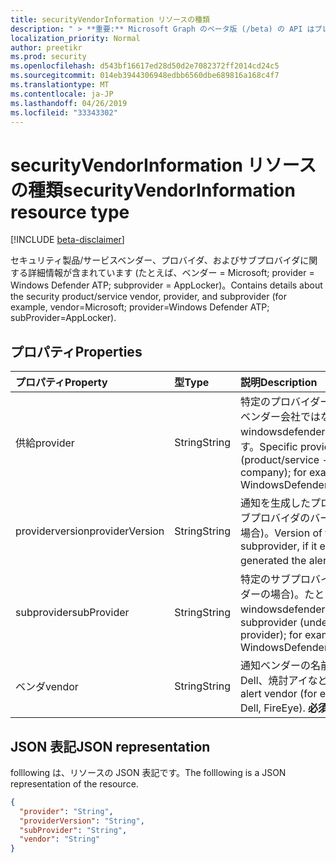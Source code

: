 ```yaml
---
title: securityVendorInformation リソースの種類
description: " > **重要:** Microsoft Graph のベータ版 (/beta) の API はプレビュー中であるため、変更されることがあります。 実稼働アプリケーションでは、これらの API の使用はサポートされていません。"
localization_priority: Normal
author: preetikr
ms.prod: security
ms.openlocfilehash: d543bf16617ed28d50d2e7082372ff2014cd24c5
ms.sourcegitcommit: 014eb3944306948edbb6560dbe689816a168c4f7
ms.translationtype: MT
ms.contentlocale: ja-JP
ms.lasthandoff: 04/26/2019
ms.locfileid: "33343302"
---
```

# <a name="securityvendorinformation-resource-type"></a><span data-ttu-id="cbe2c-104">securityVendorInformation リソースの種類</span><span class="sxs-lookup"><span data-stu-id="cbe2c-104">securityVendorInformation resource type</span></span>

 [!INCLUDE [beta-disclaimer](../../includes/beta-disclaimer.md)]

<span data-ttu-id="cbe2c-105">セキュリティ製品/サービスベンダー、プロバイダ、およびサブプロバイダに関する詳細情報が含まれています (たとえば、ベンダー = Microsoft; provider = Windows Defender ATP; subprovider = AppLocker)。</span><span class="sxs-lookup"><span data-stu-id="cbe2c-105">Contains details about the security product/service vendor, provider, and subprovider (for example, vendor=Microsoft; provider=Windows Defender ATP; subProvider=AppLocker).</span></span>

## <a name="properties"></a><span data-ttu-id="cbe2c-106">プロパティ</span><span class="sxs-lookup"><span data-stu-id="cbe2c-106">Properties</span></span>

| <span data-ttu-id="cbe2c-107">プロパティ</span><span class="sxs-lookup"><span data-stu-id="cbe2c-107">Property</span></span>   | <span data-ttu-id="cbe2c-108">型</span><span class="sxs-lookup"><span data-stu-id="cbe2c-108">Type</span></span>|<span data-ttu-id="cbe2c-109">説明</span><span class="sxs-lookup"><span data-stu-id="cbe2c-109">Description</span></span>|
|:---------------|:--------|:----------|
|<span data-ttu-id="cbe2c-110">供給</span><span class="sxs-lookup"><span data-stu-id="cbe2c-110">provider</span></span> |<span data-ttu-id="cbe2c-111">String</span><span class="sxs-lookup"><span data-stu-id="cbe2c-111">String</span></span>|<span data-ttu-id="cbe2c-112">特定のプロバイダー (製品/サービス-ベンダー会社ではない)。たとえば、windowsdefenderatp のようになります。</span><span class="sxs-lookup"><span data-stu-id="cbe2c-112">Specific provider (product/service - not vendor company); for example, WindowsDefenderATP.</span></span>|
|<span data-ttu-id="cbe2c-113">providerversion</span><span class="sxs-lookup"><span data-stu-id="cbe2c-113">providerVersion</span></span>|<span data-ttu-id="cbe2c-114">String</span><span class="sxs-lookup"><span data-stu-id="cbe2c-114">String</span></span>|<span data-ttu-id="cbe2c-115">通知を生成したプロバイダーまたはサブプロバイダのバージョン (存在する場合)。</span><span class="sxs-lookup"><span data-stu-id="cbe2c-115">Version of the provider or subprovider, if it exists, that generated the alert.</span></span> <span data-ttu-id="cbe2c-116">**必須**</span><span class="sxs-lookup"><span data-stu-id="cbe2c-116">**Required**</span></span>|
|<span data-ttu-id="cbe2c-117">subprovider</span><span class="sxs-lookup"><span data-stu-id="cbe2c-117">subProvider</span></span>|<span data-ttu-id="cbe2c-118">String</span><span class="sxs-lookup"><span data-stu-id="cbe2c-118">String</span></span>|<span data-ttu-id="cbe2c-119">特定のサブプロバイダ (集計プロバイダーの場合)。たとえば、windowsdefenderatp。</span><span class="sxs-lookup"><span data-stu-id="cbe2c-119">Specific subprovider (under aggregating provider); for example, WindowsDefenderATP.SmartScreen.</span></span>|
|<span data-ttu-id="cbe2c-120">ベンダ</span><span class="sxs-lookup"><span data-stu-id="cbe2c-120">vendor</span></span> |<span data-ttu-id="cbe2c-121">String</span><span class="sxs-lookup"><span data-stu-id="cbe2c-121">String</span></span>|<span data-ttu-id="cbe2c-122">通知ベンダーの名前 (Microsoft、Dell、焼討アイなど)。</span><span class="sxs-lookup"><span data-stu-id="cbe2c-122">Name of the alert vendor (for example, Microsoft, Dell, FireEye).</span></span> <span data-ttu-id="cbe2c-123">**必須**</span><span class="sxs-lookup"><span data-stu-id="cbe2c-123">**Required**</span></span>|

## <a name="json-representation"></a><span data-ttu-id="cbe2c-124">JSON 表記</span><span class="sxs-lookup"><span data-stu-id="cbe2c-124">JSON representation</span></span>

<span data-ttu-id="cbe2c-125">folllowing は、リソースの JSON 表記です。</span><span class="sxs-lookup"><span data-stu-id="cbe2c-125">The folllowing is a JSON representation of the resource.</span></span>
<!-- {
  "blockType": "resource",
  "optionalProperties": [

  ],
  "@odata.type": "microsoft.graph.securityVendorInformation"
}-->

```json
{
  "provider": "String",
  "providerVersion": "String",
  "subProvider": "String",
  "vendor": "String"
}

```

<!-- uuid: 8fcb5dbc-d5aa-4681-8e31-b001d5168d79
2015-10-25 14:57:30 UTC -->
<!--
{
  "type": "#page.annotation",
  "description": "securityVendorInformation resource",
  "keywords": "",
  "section": "documentation",
  "tocPath": "",
  "suppressions": []
}
-->
